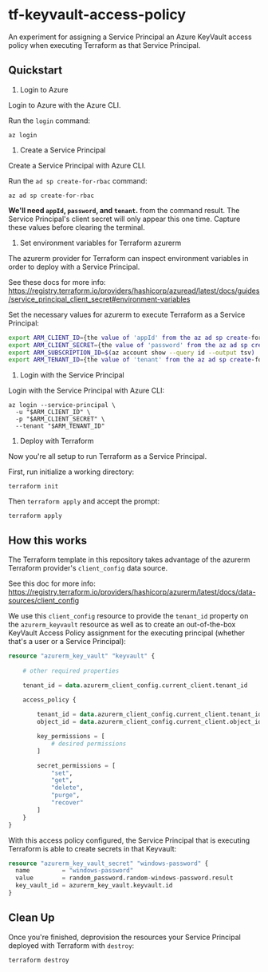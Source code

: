 # tf-keyvault-access-policy

An experiment for assigning a Service Principal an Azure KeyVault access policy when executing Terraform as that Service Principal.

## Quickstart

1. Login to Azure

Login to Azure with the Azure CLI.

Run the `login` command:

```plaintext
az login
```

1. Create a Service Principal

Create a Service Principal with Azure CLI. 

Run the `ad sp create-for-rbac` command:

```plaintext
az ad sp create-for-rbac
```

**We'll need `appId`, `password`, and `tenant`.** from the command result. The Service Principal's client secret will only appear this one time. Capture these values before clearing the terminal.

1. Set environment variables for Terraform azurerm

The azurerm provider for Terraform can inspect environment variables in order to deploy with a Service Principal.

See these docs for more info: <https://registry.terraform.io/providers/hashicorp/azuread/latest/docs/guides/service_principal_client_secret#environment-variables>

Set the necessary values for azurerm to execute Terraform as a Service Principal:

```bash
export ARM_CLIENT_ID={the value of 'appId' from the az ad sp create-for-rbac result}
export ARM_CLIENT_SECRET={the value of 'password' from the az ad sp create-for-rbac result} 
export ARM_SUBSCRIPTION_ID=$(az account show --query id --output tsv)
export ARM_TENANT_ID={the value of 'tenant' from the az ad sp create-for-rbac result} 
```

1. Login with the Service Principal

Login with the Service Principal with Azure CLI:

```plaintext
az login --service-principal \
  -u "$ARM_CLIENT_ID" \
  -p "$ARM_CLIENT_SECRET" \
  --tenant "$ARM_TENANT_ID"
```

1. Deploy with Terraform

Now you're all setup to run Terraform as a Service Principal.

First, run initialize a working directory:

```plaintext
terraform init
```

Then `terraform apply` and accept the prompt:

```plaintext
terraform apply
```

## How this works

The Terraform template in this repository takes advantage of the azurerm Terraform provider's `client_config` data source.

See this doc for more info: <https://registry.terraform.io/providers/hashicorp/azurerm/latest/docs/data-sources/client_config>

We use this `client_config` resource to provide the `tenant_id` property on the `azurerm_keyvault` resource as well as to create an out-of-the-box KeyVault Access Policy assignment for the executing principal (whether that's a user or a Service Principal):

```terraform
resource "azurerm_key_vault" "keyvault" {
    
    # other required properties

    tenant_id = data.azurerm_client_config.current_client.tenant_id

    access_policy {
    
        tenant_id = data.azurerm_client_config.current_client.tenant_id
        object_id = data.azurerm_client_config.current_client.object_id

        key_permissions = [
            # desired permissions
        ]

        secret_permissions = [
            "set",
            "get",
            "delete",
            "purge",
            "recover"
        ]
    }
}
```

With this access policy configured, the Service Principal that is executing Terraform is able to create secrets in that Keyvault:

```terraform
resource "azurerm_key_vault_secret" "windows-password" {
  name         = "windows-password"
  value        = random_password.random-windows-password.result
  key_vault_id = azurerm_key_vault.keyvault.id
}
```

## Clean Up

Once you're finished, deprovision the resources your Service Principal deployed with Terraform with `destroy`:

```plaintext
terraform destroy
```
